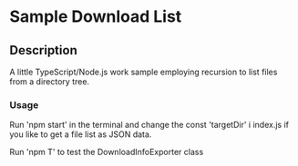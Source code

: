 # Sample Download List

## Description

A little TypeScript/Node.js work sample employing recursion to list files from a directory tree.

### Usage

Run 'npm start' in the terminal and change the const 'targetDir' i index.js if you like to get a file list as JSON data.

Run 'npm T' to test the DownloadInfoExporter class